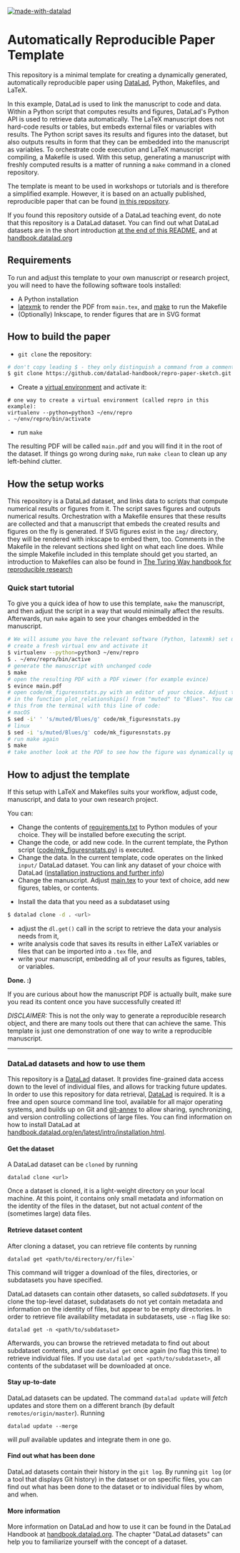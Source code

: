 [![made-with-datalad](https://www.datalad.org/badges/made_with.svg)](https://datalad.org)

# Automatically Reproducible Paper Template

This repository is a minimal template for creating a dynamically generated, automatically reproducible paper using [DataLad](http://handbook.datalad.org/r.html?about), Python, Makefiles, and LaTeX.

In this example, DataLad is used to link the manuscript to code and data. Within a Python script that computes results and figures, DataLad's Python API is used to retrieve data automatically. The LaTeX manuscript does not hard-code results or tables, but embeds external files or variables with results. The Python script saves its results and figures into the dataset, but also outputs results in form that they can be embedded into the manuscript as variables. To orchestrate code execution and LaTeX manuscript compiling, a Makefile is used. With this setup, generating a manuscript with freshly computed results is a matter of running a `make` command in a cloned repository.

The template is meant to be used in workshops or tutorials and is therefore a simplified example. However, it is based on an actually published, reproducible paper that can be found [in this repository](https://github.com/psychoinformatics-de/paper-remodnav/).

If you found this repository outside of a DataLad teaching event, do note that this repository is a DataLad dataset.
You can find out what DataLad datasets are in the short introduction [at the end of this README](#DataLad-datasets-and-how-to-use-them), and at [handbook.datalad.org](http://handbook.datalad.org)

## Requirements

To run and adjust this template to your own manuscript or research project, you will need to have the following software tools installed:

* A Python installation
* [latexmk](https://mg.readthedocs.io/latexmk.html) to render the PDF from ``main.tex``, and [make](https://www.gnu.org/software/make/) to run the Makefile
* (Optionally) Inkscape, to render figures that are in SVG format


## How to build the paper


- `git clone` the repository:

```sh
# don't copy leading $ - they only distinguish a command from a comment.
$ git clone https://github.com/datalad-handbook/repro-paper-sketch.git
```

- Create a [virtual environment](https://docs.python.org/3/tutorial/venv.html) and activate it:

```
# one way to create a virtual environment (called repro in this example):
virtualenv --python=python3 ~/env/repro
. ~/env/repro/bin/activate
```

- run ``make``


The resulting PDF will be called `main.pdf` and you will find it in the root of the dataset.
If things go wrong during ``make``, run ``make clean`` to clean up any left-behind clutter.

## How the setup works

This repository is a DataLad dataset, and links data to scripts that compute numerical results or figures from it.
The script saves figures and outputs numerical results.
Orchestration with a Makefile ensures that these results are collected and that a manuscript that embeds the created results and figures on the fly is generated.
If SVG figures exist in the `img/` directory, they will be rendered with inkscape to embed them, too.
Comments in the Makefile in the relevant sections shed light on what each line does.
While the simple Makefile included in this template should get you started, an introduction to Makefiles can also be found in [The Turing Way handbook for reproducible research](https://the-turing-way.netlify.app/reproducible-research/make.html)


### Quick start tutorial 
  
To give you a quick idea of how to use this template, ``make`` the manuscript, and then adjust the script in a way that would minimally affect the results.
Afterwards, run ``make`` again to see your changes embedded in the manuscript.

```sh
# We will assume you have the relevant software (Python, latexmk) set up
# create a fresh virtual env and activate it
$ virtualenv --python=python3 ~/env/repro
$ . ~/env/repro/bin/active
# generate the manuscript with unchanged code
$ make
# open the resulting PDF with a PDF viewer (for example evince)
$ evince main.pdf
# open code/mk_figuresnstats.py with an editor of your choice. Adjust the color palette
# in the function plot_relationships() from "muted" to "Blues". You can also do
# this from the terminal with this line of code:
# macOS
$ sed -i' ' 's/muted/Blues/g' code/mk_figuresnstats.py  
# linux
$ sed -i 's/muted/Blues/g' code/mk_figuresnstats.py  
# run make again
$ make
# take another look at the PDF to see how the figure was dynamically updated
```  


## How to adjust the template

If this setup with LaTeX and Makefiles suits your workflow, adjust code, manuscript, and data to your own research project.

You can:
- Change the contents of [requirements.txt](./requirements.txt) to Python modules of your choice.
  They will be installed before executing the script.
- Change the code, or add new code.
  In the current template, the Python script ([code/mk_figuresnstats.py](code/mk_figuresnstats.py)) is executed.
- Change the data.
  In the current template, code operates on the linked ``input/`` DataLad dataset.
  You can link any dataset of your choice with DataLad ([installation instructions and further info](http://handbook.datalad.org/en/latest/intro/installation.html))
- Change the manuscript.
  Adjust [main.tex](./main.tex) to your text of choice, add new figures, tables, or contents.


* Install the data that you need as a subdataset using

```sh
$ datalad clone -d . <url>
```  
  
* adjust the ``dl.get()`` call in the script to retrieve the data your analysis needs from it,
* write analysis code that saves its results in either LaTeX variables or files that can be imported into a ``.tex`` file, and
* write your manuscript, embedding all of your results as figures, tables, or variables.
 
**Done. :)**

If you are curious about how the manuscript PDF is actually built, make sure you read its content once you have successfully created it!

*DISCLAIMER:* This is not the only way to generate a reproducible research object, and there are many tools out there that can achieve the same.
This template is just one demonstration of one way to write a reproducible manuscript. 

--------------------------------------------------------------------------------
 
### DataLad datasets and how to use them

This repository is a [DataLad](https://www.datalad.org/) dataset. It provides
fine-grained data access down to the level of individual files, and allows for
tracking future updates. In order to use this repository for data retrieval,
[DataLad](https://www.datalad.org/) is required. It is a free and
open source command line tool, available for all major operating
systems, and builds up on Git and [git-annex](https://git-annex.branchable.com/)
to allow sharing, synchronizing, and version controlling collections of
large files. You can find information on how to install DataLad at
[handbook.datalad.org/en/latest/intro/installation.html](http://handbook.datalad.org/en/latest/intro/installation.html).

#### Get the dataset

A DataLad dataset can be `cloned` by running

```
datalad clone <url>
```

Once a dataset is cloned, it is a light-weight directory on your local machine.
At this point, it contains only small metadata and information on the
identity of the files in the dataset, but not actual *content* of the
(sometimes large) data files.

#### Retrieve dataset content

After cloning a dataset, you can retrieve file contents by running

```
datalad get <path/to/directory/or/file>`
```

This command will trigger a download of the files, directories, or
subdatasets you have specified.

DataLad datasets can contain other datasets, so called *subdatasets*.
If you clone the top-level dataset, subdatasets do not yet contain
metadata and information on the identity of files, but appear to be
empty directories. In order to retrieve file availability metadata in
subdatasets, use `-n` flag like so:

```
datalad get -n <path/to/subdataset>
```

Afterwards, you can browse the retrieved metadata to find out about
subdataset contents, and use `datalad get` once again (no flag this time) to retrieve individual files.
If you use `datalad get <path/to/subdataset>`, all contents of the
subdataset will be downloaded at once.

#### Stay up-to-date

DataLad datasets can be updated. The command `datalad update` will
*fetch* updates and store them on a different branch (by default
`remotes/origin/master`). Running

```
datalad update --merge
```

will *pull* available updates and integrate them in one go.

#### Find out what has been done

DataLad datasets contain their history in the ``git log``.
By running ``git log`` (or a tool that displays Git history) in the dataset or on
specific files, you can find out what has been done to the dataset or to individual files
by whom, and when.

#### More information

More information on DataLad and how to use it can be found in the DataLad Handbook at
[handbook.datalad.org](http://handbook.datalad.org/en/latest/index.html). The chapter
"DataLad datasets" can help you to familiarize yourself with the concept of a dataset.
